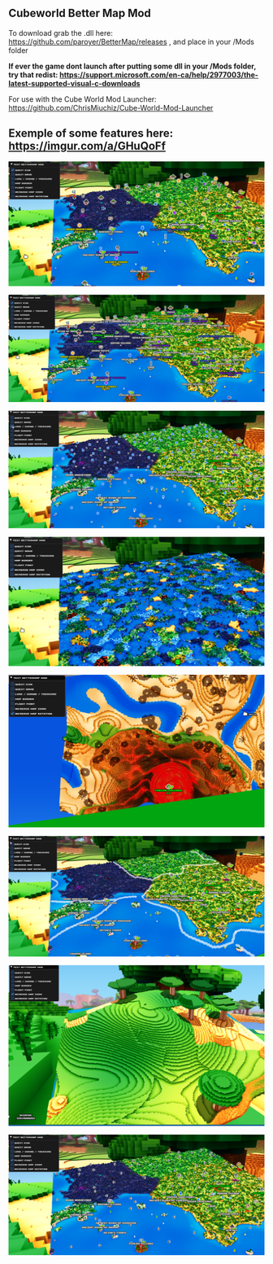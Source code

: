 ## Cubeworld Better Map Mod

To download grab the .dll here: https://github.com/paroyer/BetterMap/releases ,  and place in your /Mods folder


**If ever the game dont launch after putting some dll in your /Mods folder, try that redist: https://support.microsoft.com/en-ca/help/2977003/the-latest-supported-visual-c-downloads**


For use with the Cube World Mod Launcher: https://github.com/ChrisMiuchiz/Cube-World-Mod-Launcher


## Exemple of some features here: https://imgur.com/a/GHuQoFf

![BetterMap QuestIcons](README/ShowQuestIcons.png?raw=true)

![BetterMap QuestNames](README/ShowQuestNames.png?raw=true)

![BetterMap LoreShrineTreasure](README/ShowLoreShrineTreasure.png?raw=true)

![BetterMap FlightPoint](README/ShowFlightPoint.png?raw=true)

![BetterMap IncZoomIn](README/IncZoomIn.png?raw=true)

![BetterMap IncZoomOut](README/IncZoomOut.png?raw=true)

![BetterMap IncMapRot](README/IncreaseMapRot.png?raw=true)

![BetterMap MapBorder](README/ShowMapBorder.png?raw=true)
